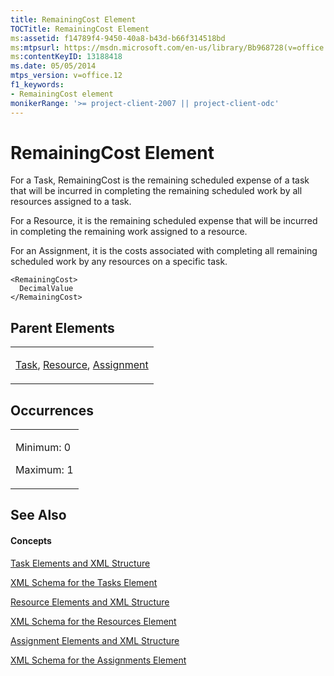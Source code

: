 ```yaml
---
title: RemainingCost Element
TOCTitle: RemainingCost Element
ms:assetid: f14789f4-9450-40a8-b43d-b66f314518bd
ms:mtpsurl: https://msdn.microsoft.com/en-us/library/Bb968728(v=office.12)
ms:contentKeyID: 13188418
ms.date: 05/05/2014
mtps_version: v=office.12
f1_keywords:
- RemainingCost element
monikerRange: '>= project-client-2007 || project-client-odc'
---
```


# RemainingCost Element




For a Task, RemainingCost is the remaining scheduled expense of a task that will be incurred in completing the remaining scheduled work by all resources assigned to a task.

For a Resource, it is the remaining scheduled expense that will be incurred in completing the remaining work assigned to a resource.

For an Assignment, it is the costs associated with completing all remaining scheduled work by any resources on a specific task.

    <RemainingCost>
      DecimalValue
    </RemainingCost>

## Parent Elements

<table>
<colgroup>
<col style="width: 100%" />
</colgroup>
<tbody>
<tr class="odd">
<td><p><a href="task-element.md">Task</a>, <a href="resource-element.md">Resource</a>, <a href="assignment-element.md">Assignment</a></p></td>
</tr>
</tbody>
</table>

## Occurrences

<table>
<colgroup>
<col style="width: 100%" />
</colgroup>
<tbody>
<tr class="odd">
<td><p>Minimum: 0</p>
<p>Maximum: 1</p></td>
</tr>
</tbody>
</table>

## See Also

#### Concepts

[Task Elements and XML Structure](task-elements-and-xml-structure.md)

[XML Schema for the Tasks Element](xml-schema-for-the-tasks-element.md)

[Resource Elements and XML Structure](resource-elements-and-xml-structure.md)

[XML Schema for the Resources Element](xml-schema-for-the-resources-element.md)

[Assignment Elements and XML Structure](assignment-elements-and-xml-structure.md)

[XML Schema for the Assignments Element](xml-schema-for-the-assignments-element.md)

